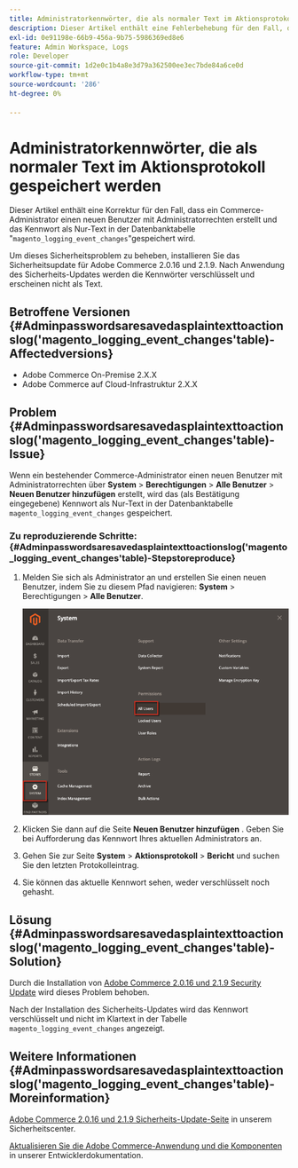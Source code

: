 ```yaml
---
title: Administratorkennwörter, die als normaler Text im Aktionsprotokoll gespeichert werden
description: Dieser Artikel enthält eine Fehlerbehebung für den Fall, dass ein Commerce-Administrator einen neuen Benutzer mit Administratorrechten erstellt und das Kennwort als Klartext in der Datenbanktabelle "magento_logging_event_changes"gespeichert wird.
exl-id: 0e91198e-66b9-456a-9b75-5986369ed8e6
feature: Admin Workspace, Logs
role: Developer
source-git-commit: 1d2e0c1b4a8e3d79a362500ee3ec7bde84a6ce0d
workflow-type: tm+mt
source-wordcount: '286'
ht-degree: 0%

---
```


# Administratorkennwörter, die als normaler Text im Aktionsprotokoll gespeichert werden

Dieser Artikel enthält eine Korrektur für den Fall, dass ein Commerce-Administrator einen neuen Benutzer mit Administratorrechten erstellt und das Kennwort als Nur-Text in der Datenbanktabelle &quot;`magento_logging_event_changes`&quot;gespeichert wird.

Um dieses Sicherheitsproblem zu beheben, installieren Sie das Sicherheitsupdate für Adobe Commerce 2.0.16 und 2.1.9. Nach Anwendung des Sicherheits-Updates werden die Kennwörter verschlüsselt und erscheinen nicht als Text.

## Betroffene Versionen {#Adminpasswordsaresavedasplaintexttoactionslog('magento_logging_event_changes'table)-Affectedversions}

* Adobe Commerce On-Premise 2.X.X
* Adobe Commerce auf Cloud-Infrastruktur 2.X.X

## Problem {#Adminpasswordsaresavedasplaintexttoactionslog('magento_logging_event_changes'table)-Issue}

Wenn ein bestehender Commerce-Administrator einen neuen Benutzer mit Administratorrechten über **System** > **Berechtigungen** > **Alle Benutzer** > **Neuen Benutzer hinzufügen** erstellt, wird das (als Bestätigung eingegebene) Kennwort als Nur-Text in der Datenbanktabelle `magento_logging_event_changes` gespeichert.

### Zu reproduzierende Schritte: {#Adminpasswordsaresavedasplaintexttoactionslog('magento_logging_event_changes'table)-Stepstoreproduce}

1. Melden Sie sich als Administrator an und erstellen Sie einen neuen Benutzer, indem Sie zu diesem Pfad navigieren: **System** > Berechtigungen > **Alle Benutzer**.

   ![add_user_magento_2.4.1.png](assets/add_user_magento_2.4.1.png)

1. Klicken Sie dann auf die Seite **Neuen Benutzer hinzufügen** . Geben Sie bei Aufforderung das Kennwort Ihres aktuellen Administrators an.
1. Gehen Sie zur Seite **System** > **Aktionsprotokoll** > **Bericht** und suchen Sie den letzten Protokolleintrag.
1. Sie können das aktuelle Kennwort sehen, weder verschlüsselt noch gehasht.

## Lösung {#Adminpasswordsaresavedasplaintexttoactionslog('magento_logging_event_changes'table)-Solution}

Durch die Installation von [Adobe Commerce 2.0.16 und 2.1.9 Security Update](https://magento.com/security/patches/magento-2016-and-219-security-update) wird dieses Problem behoben.

Nach der Installation des Sicherheits-Updates wird das Kennwort verschlüsselt und nicht im Klartext in der Tabelle `magento_logging_event_changes` angezeigt.

## Weitere Informationen {#Adminpasswordsaresavedasplaintexttoactionslog('magento_logging_event_changes'table)-Moreinformation}

[Adobe Commerce 2.0.16 und 2.1.9 Sicherheits-Update-Seite](https://magento.com/security/patches/magento-2016-and-219-security-update) in unserem Sicherheitscenter.

[Aktualisieren Sie die Adobe Commerce-Anwendung und die Komponenten](https://experienceleague.adobe.com/docs/commerce-operations/upgrade-guide/overview.html) in unserer Entwicklerdokumentation.

